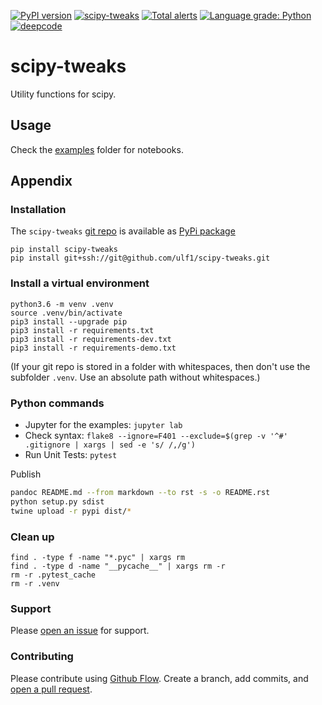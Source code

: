 [![PyPI version](https://badge.fury.io/py/scipy-tweaks.svg)](https://badge.fury.io/py/scipy-tweaks)
[![scipy-tweaks](https://snyk.io/advisor/python/scipy-tweaks/badge.svg)](https://snyk.io/advisor/python/scipy-tweaks)
[![Total alerts](https://img.shields.io/lgtm/alerts/g/ulf1/scipy-tweaks.svg?logo=lgtm&logoWidth=18)](https://lgtm.com/projects/g/ulf1/scipy-tweaks/alerts/)
[![Language grade: Python](https://img.shields.io/lgtm/grade/python/g/ulf1/scipy-tweaks.svg?logo=lgtm&logoWidth=18)](https://lgtm.com/projects/g/ulf1/scipy-tweaks/context:python)
[![deepcode](https://www.deepcode.ai/api/gh/badge?key=eyJhbGciOiJIUzI1NiIsInR5cCI6IkpXVCJ9.eyJwbGF0Zm9ybTEiOiJnaCIsIm93bmVyMSI6InVsZjEiLCJyZXBvMSI6InNjaXB5LXR3ZWFrcyIsImluY2x1ZGVMaW50IjpmYWxzZSwiYXV0aG9ySWQiOjI5NDUyLCJpYXQiOjE2MTk1NDA0MDR9.CRitUw9wkJfdXyNbjeOlHjm3IY3-QHUhpxnn1BRqskk)](https://www.deepcode.ai/app/gh/ulf1/scipy-tweaks/_/dashboard?utm_content=gh%2Fulf1%2Fscipy-tweaks)

# scipy-tweaks
Utility functions for scipy.


## Usage
Check the [examples](http://github.com/ulf1/scipy-tweaks/examples) folder for notebooks.


## Appendix


### Installation
The `scipy-tweaks` [git repo](http://github.com/ulf1/scipy-tweaks) is available as [PyPi package](https://pypi.org/project/scipy-tweaks)

```
pip install scipy-tweaks
pip install git+ssh://git@github.com/ulf1/scipy-tweaks.git
```

### Install a virtual environment

```
python3.6 -m venv .venv
source .venv/bin/activate
pip3 install --upgrade pip
pip3 install -r requirements.txt
pip3 install -r requirements-dev.txt
pip3 install -r requirements-demo.txt
```

(If your git repo is stored in a folder with whitespaces, then don't use the subfolder `.venv`. Use an absolute path without whitespaces.)

### Python commands

* Jupyter for the examples: `jupyter lab`
* Check syntax: `flake8 --ignore=F401 --exclude=$(grep -v '^#' .gitignore | xargs | sed -e 's/ /,/g')`
* Run Unit Tests: `pytest`

Publish

```sh
pandoc README.md --from markdown --to rst -s -o README.rst
python setup.py sdist 
twine upload -r pypi dist/*
```

### Clean up 

```
find . -type f -name "*.pyc" | xargs rm
find . -type d -name "__pycache__" | xargs rm -r
rm -r .pytest_cache
rm -r .venv
```

### Support
Please [open an issue](https://github.com/ulf1/scipy-tweaks/issues/new) for support.


### Contributing
Please contribute using [Github Flow](https://guides.github.com/introduction/flow/). Create a branch, add commits, and [open a pull request](https://github.com/ulf1/scipy-tweaks/compare/).
